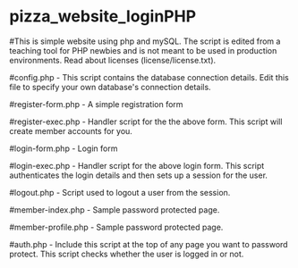 # pizza_website_loginPHP
#This is simple website using php and mySQL.  The script is edited from a teaching tool for PHP newbies and is not meant to be used in production environments. Read about licenses (license/license.txt).

#config.php - This script contains the database connection details. Edit this file to specify your own database's connection details.

#register-form.php - A simple registration form

#register-exec.php - Handler script for the the above form. This script will create member accounts for you.

#login-form.php - Login form

#login-exec.php - Handler script for the above login form. This script authenticates the login details and then sets up a session for the user.

#logout.php - Script used to logout a user from the session.

#member-index.php - Sample password protected page.

#member-profile.php - Sample password protected page.

#auth.php - Include this script at the top of any page you want to password protect. This script checks whether the user is logged in or not.
